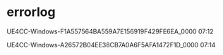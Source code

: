 # errorlog


UE4CC-Windows-F1A557564BA559A7E156919F429FE6EA_0000 07:12



UE4CC-Windows-A26572B04EE38CB7A0A6F5AFA1472F1D_0000 07:14
